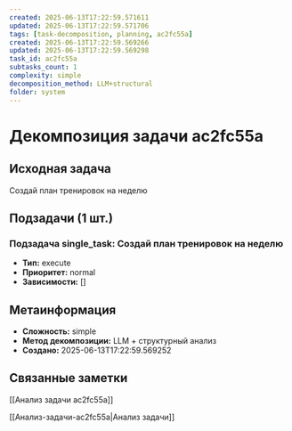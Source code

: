 ```yaml
---
created: 2025-06-13T17:22:59.571611
updated: 2025-06-13T17:22:59.571706
tags: [task-decomposition, planning, ac2fc55a]
created: 2025-06-13T17:22:59.569266
updated: 2025-06-13T17:22:59.569298
task_id: ac2fc55a
subtasks_count: 1
complexity: simple
decomposition_method: LLM+structural
folder: system
---
```


# Декомпозиция задачи ac2fc55a

## Исходная задача
Создай план тренировок на неделю

## Подзадачи (1 шт.)

### Подзадача single_task: Создай план тренировок на неделю
- **Тип:** execute
- **Приоритет:** normal
- **Зависимости:** []


## Метаинформация
- **Сложность:** simple
- **Метод декомпозиции:** LLM + структурный анализ
- **Создано:** 2025-06-13T17:22:59.569252

## Связанные заметки
[[Анализ задачи ac2fc55a]]

[[Анализ-задачи-ac2fc55a|Анализ задачи]]